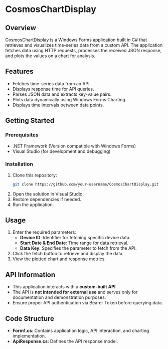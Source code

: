 # CosmosChartDisplay

## Overview
CosmosChartDisplay is a Windows Forms application built in C# that retrieves and visualizes time-series data from a custom API. The application fetches data using HTTP requests, processes the received JSON response, and plots the values on a chart for analysis.

## Features
- Fetches time-series data from an API.
- Displays response time for API queries.
- Parses JSON data and extracts key-value pairs.
- Plots data dynamically using Windows Forms Charting.
- Displays time intervals between data points.

## Getting Started
### Prerequisites
- .NET Framework (Version compatible with Windows Forms)
- Visual Studio (for development and debugging)

### Installation
1. Clone this repository:
   ```sh
   git clone https://github.com/your-username/CosmosChartDisplay.git
   ```
2. Open the solution in Visual Studio.
3. Restore dependencies if needed.
4. Run the application.

## Usage
1. Enter the required parameters:
   - **Device ID**: Identifier for fetching specific device data.
   - **Start Date & End Date**: Time range for data retrieval.
   - **Data Key**: Specifies the parameter to fetch from the API.
2. Click the fetch button to retrieve and display the data.
3. View the plotted chart and response metrics.

## API Information
- This application interacts with a **custom-built API**.
- The API is **not intended for external use** and serves only for documentation and demonstration purposes.
- Ensure proper API authentication via Bearer Token before querying data.

## Code Structure
- **Form1.cs**: Contains application logic, API interaction, and charting implementation.
- **ApiResponse.cs**: Defines the API response model.
